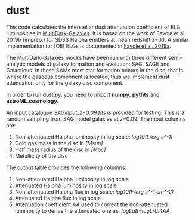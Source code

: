 # dust
This code calculates the interstellar dust attenuation coefficient of ELG luminosities in [MultiDark-Galaxies](https://www.cosmosim.org/cms/documentation/projects/galaxies/). It is based on the work of Favole et al. 2019b (in prep.) for SDSS Halpha emitters at mean redshift z=0.1. A similar implementation for [OII] ELGs is documented in [Favole et al. 2019a](https://ui.adsabs.harvard.edu/abs/2019arXiv190805626F/abstract).

The MultiDark-Galaxies mocks have been run with three different semi-analytic models of galaxy formation and evolution: SAG, SAGE and Galacticus. In these SAMs most star formation occurs in the disc, that is where the gaseous component is located, thus we implement dust attenuation only for the galaxy disc component.

In order to run dust.py, you need to import **numpy**, **pytfits** and **astroML.cosmology**. 

An input catalogue *SAGinput_z=0.09.fits* is provided for testing. This is a random sampling from SAG model galaxies at z=0.09. The input columns are: 
1. Non-attenuated Halpha luminosity in log scale: *log10(L/erg s^-1)*
2. Cold gas mass in the disc in *[Msun]*
3. Half mass radius of the disc in *[Mpc]*
4. Metallicity of the disc

The output table provides the following columns:
1. Non-attenuated Halpha luminosity in log scale
2. Attenuated Halpha luminosity in log scale
3. Non-attenuated Halpha flux in log scale: *log10(F/erg s^-1 cm^-2)*
4. Attenuated Halpha flux in log scale
5. Attenuation coefficient *AA* used to correct the non-attenuated luminosity to derive the attenuated one as: *logLatt=logL-0.4AA*

